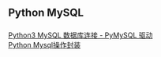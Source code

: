 ## Python MySQL


###
[Python3 MySQL 数据库连接 - PyMySQL 驱动](https://www.runoob.com/python3/python3-mysql.html)  
[Python Mysql操作封装](https://www.jianshu.com/p/3dd1c34e4b6)  




